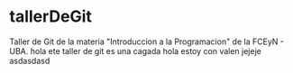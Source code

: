 # tallerDeGit

Taller de Git de la materia "Introduccion a la Programacion" de la FCEyN - UBA.
hola ete taller de git es una cagada
hola estoy con valen jejeje
asdasdasd